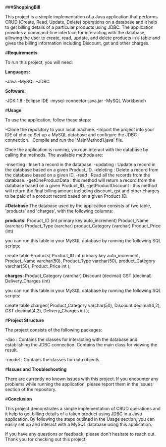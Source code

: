 ###**ShoppingBill**


This project is a simple implementation of a Java application that performs CRUD
(Create, Read, Update, Delete) operations on a database and it help to get billing details of 
a particular products using JDBC. The application provides a command-line interface for interacting
with the database, allowing the user to create, read, update, and delete products in a table and gives 
the billing information including Discount, gst and other charges.


#**Requirements**

To run this project, you will need:

**Languages:**

-Java
-MySQL
-JDBC

**Software:**

-JDK 1.8
-Eclipse IDE
-mysql-connector-java.jar
-MySQL Workbench

#**Usage**

To use the application, follow these steps:

-Clone the repository to your local machine.
-Import the project into your IDE of choice
  Set up a MySQL database and configure the JDBC connection.
-Compile and run the 'MainMethod1.java' file.


Once the application is running, you can interact with the database by calling the methods.
The available methods are:

-inserting : Insert a record in the database.
-updating : Update a record in the database based on a given Product_ID.
-deleting : Delete a record from the database based on a given ID.
-read     : Read all the records from the database.
-getOneProductData : this method will return a record from the database based on a given Product_ID.
-getProductDiscount : this method will return the final billing amount including discount, gst and
                      other charges to be paid of a product record based on a given Product_ID.


#**Database** 
The database used by the application consists of two table, 'products' and 'charges', with the 
following columns:

**products:**
Product_ID (int primary key auto_increment)
Product_Name (varchar)
Product_Type (varchar)
product_Category (varchar)
Product_Price (int)

you can run this table in your MySQL database by running the following SQL scripts:

create table Products(
Product_ID int primary key auto_increment,
Product_Name varchar(50),
Product_Type varchar(50),
product_Category varchar(50),
Product_Price int
);



**charges:**
Product_Category (varchar)
Discount (decimal)
GST (decimal)
Delivery_Charges (int)

you can run this table in your MySQL database by running the following SQL scripts:

create table charges(
Product_Category varchar(50),
Discount decimal(4,2),
GST decimal(4,2),
Delivery_Charges int
);


#**Project Structure**

The project consists of the following packages:

-dao : Contains the classes for interacting with the database and establishing the JDBC connection.
      Contains the main class for viewing the result.

-model : Contains the classes for data objects.



#**Issues and Troubleshooting**

There are currently no known issues with this project. If you
encounter any problems while running the application, please report 
them in the Issues section of the repository.

#**Conclusion**

This project demonstrates a simple implementation of CRUD operations and it help to get billing 
details of a taken product using JDBC in a Java application. By following the steps outlined in the
Usage section, you can easily set up and interact with a MySQL database using this application.

If you have any questions or feedback, please don't hesitate to reach out. 
Thank you for checking out this project!












